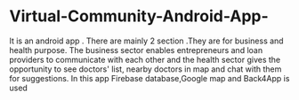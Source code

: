# Virtual-Community-Android-App-
It is an android app . There are mainly 2 section .They are for business and health purpose. The business sector enables entrepreneurs and loan providers to communicate with each other and the health sector gives the opportunity to see doctors' list, nearby doctors in map  and chat with them for suggestions.
In this app Firebase database,Google map and Back4App is used


